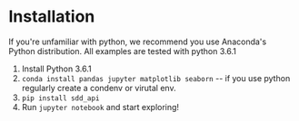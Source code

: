 # Installation
If you're unfamiliar with python, we recommend you use Anaconda's Python distribution. All examples are tested with python 3.6.1

1. Install Python 3.6.1
2. `conda install pandas jupyter matplotlib seaborn` -- if you use python regularly create a condenv or virutal env.
3. `pip install sdd_api`
4. Run `jupyter notebook` and start exploring!
